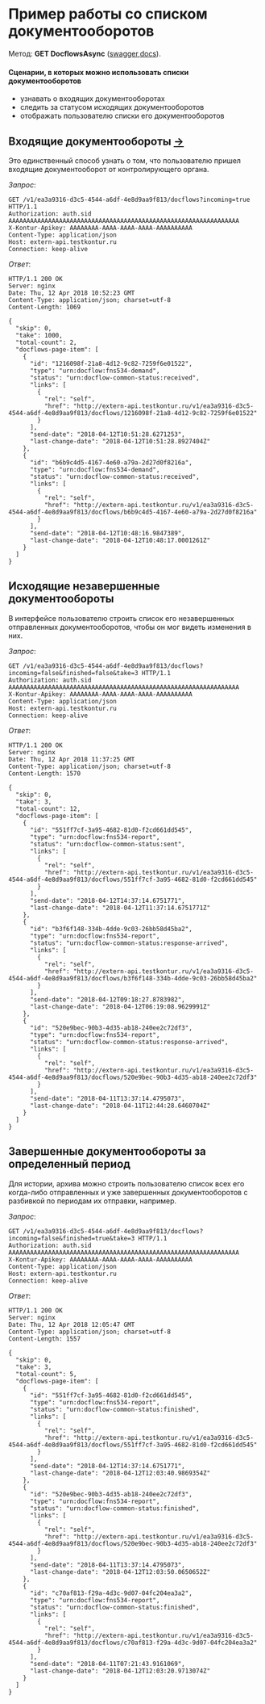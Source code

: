 # Пример работы со списком документооборотов

Метод: **GET DocflowsAsync** ([swagger](http://extern-api.testkontur.ru/swagger/ui/index#!/Docflows/Docflows_GetDocflowsAsync),[docs](https://github.com/skbkontur/extern-api-docs/blob/master/Работа%20с%20ДО.md#get-dcs)).

#### Сценарии, в которых можно использовать списки документооборотов
* узнавать о входящих документооборотах
* следить за статусом исходящих документооборотов
* отображать пользователю списки его документооборотов

## Входящие документообороты [→](https://github.com/skbkontur/extern-api-docs/blob/master/manuals/DC/Входящий%20ДО.md)
Это единственный способ узнать о том, что пользователю пришел входящие документооборот от контролирующего органа.

*Запрос*: 
```
GET /v1/ea3a9316-d3c5-4544-a6df-4e8d9aa9f813/docflows?incoming=true HTTP/1.1
Authorization: auth.sid AAAAAAAAAAAAAAAAAAAAAAAAAAAAAAAAAAAAAAAAAAAAAAAAAAAAAAAAAAAAAAAA
X-Kontur-Apikey: AAAAAAAA-AAAA-AAAA-AAAA-AAAAAAAAAA
Content-Type: application/json
Host: extern-api.testkontur.ru
Connection: keep-alive
```

*Ответ*:
```
HTTP/1.1 200 OK
Server: nginx
Date: Thu, 12 Apr 2018 10:52:23 GMT
Content-Type: application/json; charset=utf-8
Content-Length: 1069

{
  "skip": 0,
  "take": 1000,
  "total-count": 2,
  "docflows-page-item": [
    {
      "id": "1216098f-21a8-4d12-9c82-7259f6e01522",
      "type": "urn:docflow:fns534-demand",
      "status": "urn:docflow-common-status:received",
      "links": [
        {
          "rel": "self",
          "href": "http://extern-api.testkontur.ru/v1/ea3a9316-d3c5-4544-a6df-4e8d9aa9f813/docflows/1216098f-21a8-4d12-9c82-7259f6e01522"
        }
      ],
      "send-date": "2018-04-12T10:51:28.6271253",
      "last-change-date": "2018-04-12T10:51:28.8927404Z"
    },
    {
      "id": "b6b9c4d5-4167-4e60-a79a-2d27d0f8216a",
      "type": "urn:docflow:fns534-demand",
      "status": "urn:docflow-common-status:received",
      "links": [
        {
          "rel": "self",
          "href": "http://extern-api.testkontur.ru/v1/ea3a9316-d3c5-4544-a6df-4e8d9aa9f813/docflows/b6b9c4d5-4167-4e60-a79a-2d27d0f8216a"
        }
      ],
      "send-date": "2018-04-12T10:48:16.9847389",
      "last-change-date": "2018-04-12T10:48:17.0001261Z"
    }
  ]
}
```

## Исходящие незавершенные документообороты
В интерфейсе пользователю строить список его незавершенных отправленных документооборотов, чтобы он мог видеть изменения в них.

*Запрос*: 
```
GET /v1/ea3a9316-d3c5-4544-a6df-4e8d9aa9f813/docflows?incoming=false&finished=false&take=3 HTTP/1.1
Authorization: auth.sid AAAAAAAAAAAAAAAAAAAAAAAAAAAAAAAAAAAAAAAAAAAAAAAAAAAAAAAAAAAAAAAA
X-Kontur-Apikey: AAAAAAAA-AAAA-AAAA-AAAA-AAAAAAAAAA
Content-Type: application/json
Host: extern-api.testkontur.ru
Connection: keep-alive
```

*Ответ*:
```
HTTP/1.1 200 OK
Server: nginx
Date: Thu, 12 Apr 2018 11:37:25 GMT
Content-Type: application/json; charset=utf-8
Content-Length: 1570

{
  "skip": 0,
  "take": 3,
  "total-count": 12,
  "docflows-page-item": [
    {
      "id": "551ff7cf-3a95-4682-81d0-f2cd661dd545",
      "type": "urn:docflow:fns534-report",
      "status": "urn:docflow-common-status:sent",
      "links": [
        {
          "rel": "self",
          "href": "http://extern-api.testkontur.ru/v1/ea3a9316-d3c5-4544-a6df-4e8d9aa9f813/docflows/551ff7cf-3a95-4682-81d0-f2cd661dd545"
        }
      ],
      "send-date": "2018-04-12T14:37:14.6751771",
      "last-change-date": "2018-04-12T11:37:14.6751771Z"
    },
    {
      "id": "b3f6f148-334b-4dde-9c03-26bb58d45ba2",
      "type": "urn:docflow:fns534-report",
      "status": "urn:docflow-common-status:response-arrived",
      "links": [
        {
          "rel": "self",
          "href": "http://extern-api.testkontur.ru/v1/ea3a9316-d3c5-4544-a6df-4e8d9aa9f813/docflows/b3f6f148-334b-4dde-9c03-26bb58d45ba2"
        }
      ],
      "send-date": "2018-04-12T09:18:27.8783982",
      "last-change-date": "2018-04-12T06:19:08.9629991Z"
    },
    {
      "id": "520e9bec-90b3-4d35-ab18-240ee2c72df3",
      "type": "urn:docflow:fns534-report",
      "status": "urn:docflow-common-status:response-arrived",
      "links": [
        {
          "rel": "self",
          "href": "http://extern-api.testkontur.ru/v1/ea3a9316-d3c5-4544-a6df-4e8d9aa9f813/docflows/520e9bec-90b3-4d35-ab18-240ee2c72df3"
        }
      ],
      "send-date": "2018-04-11T13:37:14.4795073",
      "last-change-date": "2018-04-11T12:44:28.6460704Z"
    }
  ]
}
```

## Завершенные документообороты за определенный период
Для истории, архива можно строить пользователю список всех его когда-либо отправленных и уже завершенных документооборотов с разбивкой по периодам их отправки, например.

*Запрос*: 
```
GET /v1/ea3a9316-d3c5-4544-a6df-4e8d9aa9f813/docflows?incoming=false&finished=true&take=3 HTTP/1.1
Authorization: auth.sid AAAAAAAAAAAAAAAAAAAAAAAAAAAAAAAAAAAAAAAAAAAAAAAAAAAAAAAAAAAAAAAA
X-Kontur-Apikey: AAAAAAAA-AAAA-AAAA-AAAA-AAAAAAAAAA
Content-Type: application/json
Host: extern-api.testkontur.ru
Connection: keep-alive
```

*Ответ*:
```
HTTP/1.1 200 OK
Server: nginx
Date: Thu, 12 Apr 2018 12:05:47 GMT
Content-Type: application/json; charset=utf-8
Content-Length: 1557

{
  "skip": 0,
  "take": 3,
  "total-count": 5,
  "docflows-page-item": [
    {
      "id": "551ff7cf-3a95-4682-81d0-f2cd661dd545",
      "type": "urn:docflow:fns534-report",
      "status": "urn:docflow-common-status:finished",
      "links": [
        {
          "rel": "self",
          "href": "http://extern-api.testkontur.ru/v1/ea3a9316-d3c5-4544-a6df-4e8d9aa9f813/docflows/551ff7cf-3a95-4682-81d0-f2cd661dd545"
        }
      ],
      "send-date": "2018-04-12T14:37:14.6751771",
      "last-change-date": "2018-04-12T12:03:40.9869354Z"
    },
    {
      "id": "520e9bec-90b3-4d35-ab18-240ee2c72df3",
      "type": "urn:docflow:fns534-report",
      "status": "urn:docflow-common-status:finished",
      "links": [
        {
          "rel": "self",
          "href": "http://extern-api.testkontur.ru/v1/ea3a9316-d3c5-4544-a6df-4e8d9aa9f813/docflows/520e9bec-90b3-4d35-ab18-240ee2c72df3"
        }
      ],
      "send-date": "2018-04-11T13:37:14.4795073",
      "last-change-date": "2018-04-12T12:03:50.0650652Z"
    },
    {
      "id": "c70af813-f29a-4d3c-9d07-04fc204ea3a2",
      "type": "urn:docflow:fns534-report",
      "status": "urn:docflow-common-status:finished",
      "links": [
        {
          "rel": "self",
          "href": "http://extern-api.testkontur.ru/v1/ea3a9316-d3c5-4544-a6df-4e8d9aa9f813/docflows/c70af813-f29a-4d3c-9d07-04fc204ea3a2"
        }
      ],
      "send-date": "2018-04-11T07:21:43.9161069",
      "last-change-date": "2018-04-12T12:03:20.9713074Z"
    }
  ]
}
```
